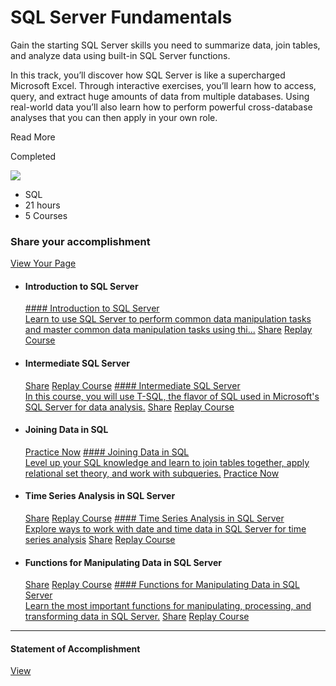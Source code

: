 # SQL Server Fundamentals

Gain the starting SQL Server skills you need to summarize data, join tables, and analyze data using built-in SQL Server functions.

In this track, you’ll discover how SQL Server is like a supercharged Microsoft Excel. Through interactive exercises, you’ll learn how to access, query, and extract huge amounts of data from multiple databases. Using real-world data you’ll also learn how to perform powerful cross-database analyses that you can then apply in your own role.

Read More

Completed

![](https://www.datacamp.com/statement-of-accomplishment/badge/track/bb88da3f65a957b6a42315024179aa1a0ee0e508.png)

- SQL
- 21 hours
- 5 Courses

### Share your accomplishment

[View Your Page](https://www.datacamp.com/completed/statement-of-accomplishment/track/bb88da3f65a957b6a42315024179aa1a0ee0e508)

- #### Introduction to SQL Server

  [#### Introduction to SQL Server<br>Learn to use SQL Server to perform common data manipulation tasks and master common data manipulation tasks using thi...](/courses/introduction-to-sql-server)
  [Share](https://www.linkedin.com/shareArticle?mini=true&source=DataCamp&summary=I+completed+the+course+%22Introduction+to+SQL+Server%22&title=I+completed+the+course+%22Introduction+to+SQL+Server%22&url=https%3A%2F%2Fwww.datacamp.com%2Fstatement-of-accomplishment%2Fcourse%2F4fddd261e71e2b922e62db055f2761d827e97898) [Replay Course](https://campus.datacamp.com/courses/introduction-to-sql-server)

- #### Intermediate SQL Server
  [Share](https://www.linkedin.com/shareArticle?mini=true&source=DataCamp&summary=I+completed+the+course+%22Intermediate+SQL+Server%22&title=I+completed+the+course+%22Intermediate+SQL+Server%22&url=https%3A%2F%2Fwww.datacamp.com%2Fstatement-of-accomplishment%2Fcourse%2F5efb1afcf5f7694193bd7a1d6ad2a3ebe613ae8a) [Replay Course](https://campus.datacamp.com/courses/intermediate-sql-server)
  [#### Intermediate SQL Server<br>In this course, you will use T-SQL, the flavor of SQL used in Microsoft's SQL Server for data analysis.](/courses/intermediate-sql-server)
  [Share](https://www.linkedin.com/shareArticle?mini=true&source=DataCamp&summary=I+completed+the+course+%22Intermediate+SQL+Server%22&title=I+completed+the+course+%22Intermediate+SQL+Server%22&url=https%3A%2F%2Fwww.datacamp.com%2Fstatement-of-accomplishment%2Fcourse%2F5efb1afcf5f7694193bd7a1d6ad2a3ebe613ae8a) [Replay Course](https://campus.datacamp.com/courses/intermediate-sql-server)
- #### Joining Data in SQL
  [](https://www.linkedin.com/shareArticle?mini=true&source=DataCamp&summary=I+completed+the+course+%22Joining+Data+in+SQL%22&title=I+completed+the+course+%22Joining+Data+in+SQL%22&url=https%3A%2F%2Fwww.datacamp.com%2Fstatement-of-accomplishment%2Fcourse%2Fade9bfa0f005d89171edcab6c5fd54db3df6429b)[](https://campus.datacamp.com/courses/joining-data-in-sql)[Practice Now](https://practice.datacamp.com/p/587)
  [#### Joining Data in SQL<br>Level up your SQL knowledge and learn to join tables together, apply relational set theory, and work with subqueries.](/courses/joining-data-in-sql)
  [](https://www.linkedin.com/shareArticle?mini=true&source=DataCamp&summary=I+completed+the+course+%22Joining+Data+in+SQL%22&title=I+completed+the+course+%22Joining+Data+in+SQL%22&url=https%3A%2F%2Fwww.datacamp.com%2Fstatement-of-accomplishment%2Fcourse%2Fade9bfa0f005d89171edcab6c5fd54db3df6429b)[](https://campus.datacamp.com/courses/joining-data-in-sql)[Practice Now](https://practice.datacamp.com/p/587)
- #### Time Series Analysis in SQL Server
  [Share](https://www.linkedin.com/shareArticle?mini=true&source=DataCamp&summary=I+completed+the+course+%22Time+Series+Analysis+in+SQL+Server%22&title=I+completed+the+course+%22Time+Series+Analysis+in+SQL+Server%22&url=https%3A%2F%2Fwww.datacamp.com%2Fstatement-of-accomplishment%2Fcourse%2Fb7ebe776d29f35850300d0c05e80fa65226994b3) [Replay Course](https://campus.datacamp.com/courses/time-series-analysis-in-sql-server)
  [#### Time Series Analysis in SQL Server<br>Explore ways to work with date and time data in SQL Server for time series analysis](/courses/time-series-analysis-in-sql-server)
  [Share](https://www.linkedin.com/shareArticle?mini=true&source=DataCamp&summary=I+completed+the+course+%22Time+Series+Analysis+in+SQL+Server%22&title=I+completed+the+course+%22Time+Series+Analysis+in+SQL+Server%22&url=https%3A%2F%2Fwww.datacamp.com%2Fstatement-of-accomplishment%2Fcourse%2Fb7ebe776d29f35850300d0c05e80fa65226994b3) [Replay Course](https://campus.datacamp.com/courses/time-series-analysis-in-sql-server)
- #### Functions for Manipulating Data in SQL Server
  [Share](https://www.linkedin.com/shareArticle?mini=true&source=DataCamp&summary=I+completed+the+course+%22Functions+for+Manipulating+Data+in+SQL+Server%22&title=I+completed+the+course+%22Functions+for+Manipulating+Data+in+SQL+Server%22&url=https%3A%2F%2Fwww.datacamp.com%2Fstatement-of-accomplishment%2Fcourse%2Fc3eae40ca74a9901cbeef40829ff985a3b233cab) [Replay Course](https://campus.datacamp.com/courses/functions-for-manipulating-data-in-sql-server)
  [#### Functions for Manipulating Data in SQL Server<br>Learn the most important functions for manipulating, processing, and transforming data in SQL Server.](/courses/functions-for-manipulating-data-in-sql-server)
  [Share](https://www.linkedin.com/shareArticle?mini=true&source=DataCamp&summary=I+completed+the+course+%22Functions+for+Manipulating+Data+in+SQL+Server%22&title=I+completed+the+course+%22Functions+for+Manipulating+Data+in+SQL+Server%22&url=https%3A%2F%2Fwww.datacamp.com%2Fstatement-of-accomplishment%2Fcourse%2Fc3eae40ca74a9901cbeef40829ff985a3b233cab) [Replay Course](https://campus.datacamp.com/courses/functions-for-manipulating-data-in-sql-server)

---

#### Statement of Accomplishment

[View](https://www.datacamp.com/statement-of-accomplishment/track/bb88da3f65a957b6a42315024179aa1a0ee0e508) [](https://www.linkedin.com/shareArticle?mini=true&source=DataCamp&summary=I+completed+the+track+%22SQL+Server+Fundamentals%22&title=I+completed+the+track+%22SQL+Server+Fundamentals%22&url=https%3A%2F%2Fwww.datacamp.com%2Fstatement-of-accomplishment%2Ftrack%2Fbb88da3f65a957b6a42315024179aa1a0ee0e508)
